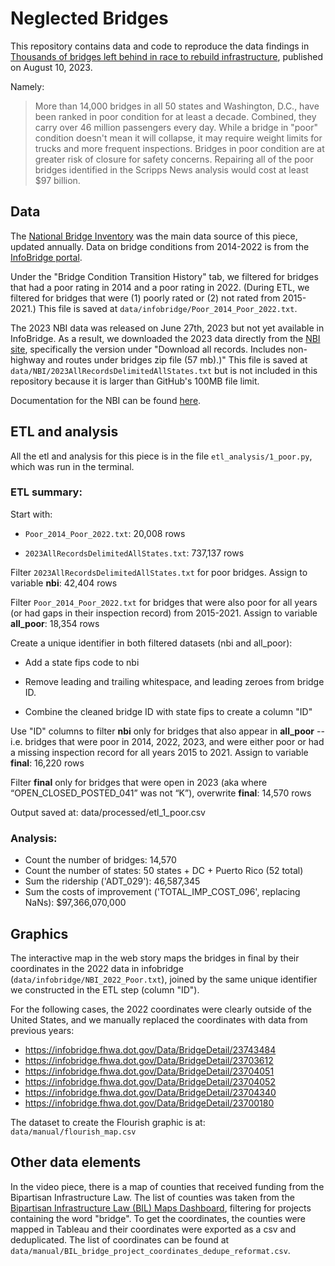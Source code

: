 # Neglected Bridges

This repository contains data and code to reproduce the data findings in [Thousands of bridges left behind in race to rebuild infrastructure](https://scrippsnews.com/stories/thousands-of-bridges-left-behind-in-race-to-rebuild-infrastructure/), published on August 10, 2023.

Namely: 

>More than 14,000 bridges in all 50 states and Washington, D.C., have been ranked in poor condition for at least a decade. Combined, they carry over 46 million passengers every day. While a bridge in "poor" condition doesn't mean it will collapse, it may require weight limits for trucks and more frequent inspections. Bridges in poor condition are at greater risk of closure for safety concerns. Repairing all of the poor bridges identified in the Scripps News analysis would cost at least $97 billion.

## Data

The [National Bridge Inventory](https://www.fhwa.dot.gov/bridge/mtguide.cfm) was the main data source of this piece, updated annually. Data on bridge conditions from 2014-2022 is from the [InfoBridge portal](https://infobridge.fhwa.dot.gov/Data/Dashboard).

Under the "Bridge Condition Transition History" tab, we filtered for bridges that had a poor rating in 2014 and a poor rating in 2022. (During ETL, we filtered for bridges that were (1) poorly rated or (2) not rated from 2015-2021.) This file is saved at `data/infobridge/Poor_2014_Poor_2022.txt`.

The 2023 NBI data was released on June 27th, 2023 but not yet available in InfoBridge. As a result, we downloaded the 2023 data directly from the [NBI site](https://www.fhwa.dot.gov/bridge/nbi/ascii2023.cfm), specifically the version under "Download all records. Includes non-highway and routes under bridges zip file (57 mb).)" This file is saved at `data/NBI/2023AllRecordsDelimitedAllStates.txt` but is not included in this repository because it is larger than GitHub's 100MB file limit.

Documentation for the NBI can be found [here](https://www.fhwa.dot.gov/bridge/mtguide.pdf).

## ETL and analysis

All the etl and analysis for this piece is in the file `etl_analysis/1_poor.py`, which was run in the terminal. 

### ETL summary:

Start with:  

* `Poor_2014_Poor_2022.txt`: 20,008 rows 

* `2023AllRecordsDelimitedAllStates.txt`: 737,137 rows 

Filter `2023AllRecordsDelimitedAllStates.txt` for poor bridges. Assign to variable **nbi**: 42,404 rows 

Filter `Poor_2014_Poor_2022.txt` for bridges that were also poor for all years (or had gaps in their inspection record) from 2015-2021. Assign to variable **all_poor**: 18,354 rows 

Create a unique identifier in both filtered datasets (nbi and all_poor): 

* Add a state fips code to nbi 

* Remove leading and trailing whitespace, and leading zeroes from bridge ID. 

* Combine the cleaned bridge ID with state fips to create a column "ID" 

Use "ID" columns to filter **nbi** only for bridges that also appear in **all_poor** -- i.e. bridges that were poor in 2014, 2022, 2023, and were either poor or had a missing inspection record for all years 2015 to 2021. Assign to variable **final**:  16,220 rows 

Filter **final** only for bridges that were open in 2023 (aka where “OPEN_CLOSED_POSTED_041” was not “K”), overwrite **final**: 14,570 rows 

Output saved at: data/processed/etl_1_poor.csv 


### Analysis:

* Count the number of bridges: 14,570
* Count the number of states: 50 states + DC + Puerto Rico (52 total)
* Sum the ridership ('ADT_029'): 46,587,345
* Sum the costs of improvement ('TOTAL_IMP_COST_096', replacing NaNs): $97,366,070,000

## Graphics 
The interactive map in the web story maps the bridges in final by their coordinates in the 2022 data in infobridge (`data/infobridge/NBI_2022_Poor.txt`), joined by the same unique identifier we constructed in the ETL step (column "ID"). 

For the following cases, the 2022 coordinates were clearly outside of the United States, and we manually replaced the coordinates with data from previous years:
* https://infobridge.fhwa.dot.gov/Data/BridgeDetail/23743484
* https://infobridge.fhwa.dot.gov/Data/BridgeDetail/23703612
* https://infobridge.fhwa.dot.gov/Data/BridgeDetail/23704051
* https://infobridge.fhwa.dot.gov/Data/BridgeDetail/23704052
* https://infobridge.fhwa.dot.gov/Data/BridgeDetail/23704340
* https://infobridge.fhwa.dot.gov/Data/BridgeDetail/23700180

The dataset to create the Flourish graphic is at: `data/manual/flourish_map.csv`

## Other data elements

In the video piece, there is a map of counties that received funding from the Bipartisan Infrastructure Law. The list of counties was taken from the [Bipartisan Infrastructure Law (BIL) Maps Dashboard](https://d2d.gsa.gov/report/bipartisan-infrastructure-law-bil-maps-dashboard), filtering for projects containing the word "bridge". To get the coordinates, the counties were mapped in Tableau and their coordinates were exported as a csv and deduplicated. The list of coordinates can be found at `data/manual/BIL_bridge_project_coordinates_dedupe_reformat.csv`.